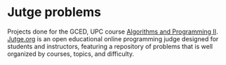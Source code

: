 # Jutge problems 
Projects done for the GCED, UPC course [Algorithms and Programming II](https://www.fib.upc.edu/ca/estudis/graus/grau-en-ciencia-i-enginyeria-de-dades/pla-destudis/assignatures/AP2-GCED). [Jutge.org](https://jutge.org/) is an open educational online programming judge designed for students and instructors, featuring a repository of problems that is well organized by courses, topics, and difficulty.
